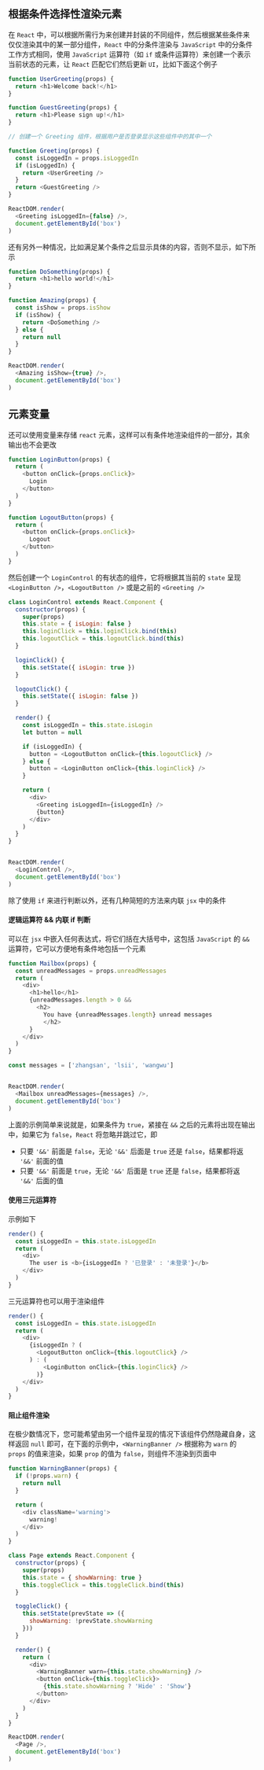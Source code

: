 ## 根据条件选择性渲染元素

在 `React` 中，可以根据所需行为来创建并封装的不同组件，然后根据某些条件来仅仅渲染其中的某一部分组件，`React` 中的分条件渲染与 `JavaScript` 中的分条件工作方式相同，使用 `JavaScript` 运算符（如 `if` 或条件运算符）来创建一个表示当前状态的元素，让 `React` 匹配它们然后更新 `UI`，比如下面这个例子

```js
function UserGreeting(props) {
  return <h1>Welcome back!</h1>
}

function GuestGreeting(props) {
  return <h1>Please sign up!</h1>
}

// 创建一个 Greeting 组件，根据用户是否登录显示这些组件中的其中一个

function Greeting(props) {
  const isLoggedIn = props.isLoggedIn
  if (isLoggedIn) {
    return <UserGreeting />
  }
  return <GuestGreeting />
}

ReactDOM.render(
  <Greeting isLoggedIn={false} />,
  document.getElementById('box')
)
```

还有另外一种情况，比如满足某个条件之后显示具体的内容，否则不显示，如下所示

```js
function DoSomething(props) {
  return <h1>hello world!</h1>
}

function Amazing(props) {
  const isShow = props.isShow
  if (isShow) {
    return <DoSomething />
  } else {
    return null
  }
}

ReactDOM.render(
  <Amazing isShow={true} />,
  document.getElementById('box')
)
```


## 元素变量

还可以使用变量来存储 `react` 元素，这样可以有条件地渲染组件的一部分，其余输出也不会更改

```js
function LoginButton(props) {
  return (
    <button onClick={props.onClick}>
      Login
    </button>
  )
}

function LogoutButton(props) {
  return (
    <button onClick={props.onClick}>
      Logout
    </button>
  )
}
```

然后创建一个 `LoginControl` 的有状态的组件，它将根据其当前的 `state` 呈现 `<LoginButton />`，`<LogoutButton />` 或是之前的 `<Greeting />`

```js
class LoginControl extends React.Component {
  constructor(props) {
    super(props)
    this.state = { isLogin: false }
    this.loginClick = this.loginClick.bind(this)
    this.logoutClick = this.logoutClick.bind(this)
  }

  loginClick() {
    this.setState({ isLogin: true })
  }

  logoutClick() {
    this.setState({ isLogin: false })
  }

  render() {
    const isLoggedIn = this.state.isLogin
    let button = null

    if (isLoggedIn) {
      button = <LogoutButton onClick={this.logoutClick} />
    } else {
      button = <LoginButton onClick={this.loginClick} />
    }

    return (
      <div>
        <Greeting isLoggedIn={isLoggedIn} />
        {button}
      </div>
    )
  }
}


ReactDOM.render(
  <LoginControl />,
  document.getElementById('box')
)
```

除了使用 `if` 来进行判断以外，还有几种简短的方法来内联 `jsx` 中的条件

#### 逻辑运算符 && 内联 if 判断

可以在 `jsx` 中嵌入任何表达式，将它们括在大括号中，这包括 `JavaScript` 的 `&&` 运算符，它可以方便地有条件地包括一个元素

```js
function Mailbox(props) {
  const unreadMessages = props.unreadMessages
  return (
    <div>
      <h1>hello</h1>
      {unreadMessages.length > 0 &&
        <h2>
          You have {unreadMessages.length} unread messages
          </h2>
      }
    </div>
  )
}

const messages = ['zhangsan', 'lsii', 'wangwu']


ReactDOM.render(
  <Mailbox unreadMessages={messages} />,
  document.getElementById('box')
)
```

上面的示例简单来说就是，如果条件为 `true`，紧接在 `&&` 之后的元素将出现在输出中，如果它为 `false`，`React` 将忽略并跳过它，即

* 只要 `'&&'` 前面是 `false`，无论 `'&&'` 后面是 `true` 还是 `false`，结果都将返 `'&&'` 前面的值
* 只要 `'&&'` 前面是 `true`，无论 `'&&'` 后面是 `true` 还是 `false`，结果都将返 `'&&'` 后面的值


#### 使用三元运算符

示例如下

```js
render() {
  const isLoggedIn = this.state.isLoggedIn
  return (
    <div>
      The user is <b>{isLoggedIn ? '已登录' : '未登录'}</b>
    </div>
  )
}
```

三元运算符也可以用于渲染组件

```js
render() {
  const isLoggedIn = this.state.isLoggedIn
  return (
    <div>
      {isLoggedIn ? (
        <LogoutButton onClick={this.logoutClick} />
      ) : (
          <LoginButton onClick={this.loginClick} />
        )}
    </div>
  )
}
```

#### 阻止组件渲染

在极少数情况下，您可能希望由另一个组件呈现的情况下该组件仍然隐藏自身，这样返回 `null` 即可，在下面的示例中，`<WarningBanner />` 根据称为 `warn` 的 `props` 的值来渲染，如果 `prop` 的值为 `false`，则组件不渲染到页面中

```js
function WarningBanner(props) {
  if (!props.warn) {
    return null
  }

  return (
    <div className='warning'>
      warning!
    </div>
  )
}

class Page extends React.Component {
  constructor(props) {
    super(props)
    this.state = { showWarning: true }
    this.toggleClick = this.toggleClick.bind(this)
  }

  toggleClick() {
    this.setState(prevState => ({
      showWarning: !prevState.showWarning
    }))
  }

  render() {
    return (
      <div>
        <WarningBanner warn={this.state.showWarning} />
        <button onClick={this.toggleClick}>
          {this.state.showWarning ? 'Hide' : 'Show'}
        </button>
      </div>
    )
  }
}

ReactDOM.render(
  <Page />,
  document.getElementById('box')
)
```
